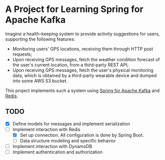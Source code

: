 # A Project for Learning Spring for Apache Kafka

Imagine a health-keeping system to provide activity suggestions for users, supporting the following features:

- Monitoring users' GPS locations, receiving them through HTTP post requests;
- Upon receiving GPS messages, fetch the weather condition forecast of the user's current location, from a third-party REST API;
- Upon receiving GPS messages, fetch the user's physical monitoring data, which is obtained by a third-party wearable device and dumped into some AWS S3 bucket.

This project implements such a system using [Spring for Apache Kafka](https://spring.io/projects/spring-kafka) and [Redis]().

## TODO

- [x] Define models for messages and implement serialization
- [ ] Implement interaction with Redis
    - [x] Set up connection. All configuration is done by Spring Boot.
    - [ ] Data structure modeling and specific behavior
- [ ] Implement interaction with DynamoDB
- [ ] Implement authentication and authorization

